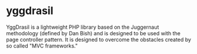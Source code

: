 yggdrasil
=========

YggDrasil is a lightweight PHP library based on the Juggernaut methodology (defined by Dan Bish) and is designed to be used with the page controller pattern.  It is designed to overcome the obstacles created by so called "MVC frameworks."
